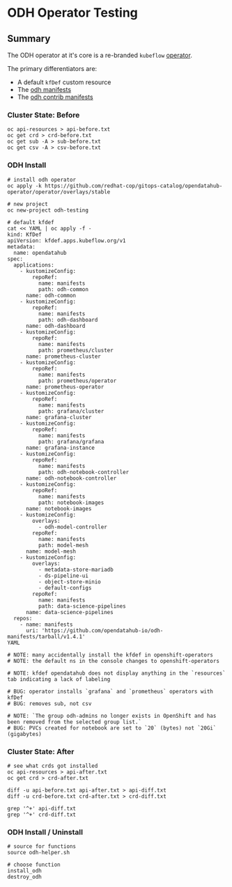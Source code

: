 # ODH Operator Testing

## Summary

The ODH operator at it's core is a re-branded `kubeflow` [operator](https://operatorhub.io/operator/kubeflow).

The primary differentiators are:

- A default `kfDef` custom resource
- The [odh manifests](https://github.com/opendatahub-io/odh-manifests/)
- The [odh contrib manifests](https://github.com/opendatahub-io-contrib/odh-contrib-manifests)

### Cluster State: Before

```
oc api-resources > api-before.txt
oc get crd > crd-before.txt
oc get sub -A > sub-before.txt
oc get csv -A > csv-before.txt
```

### ODH Install

```
# install odh operator
oc apply -k https://github.com/redhat-cop/gitops-catalog/opendatahub-operator/operator/overlays/stable

# new project
oc new-project odh-testing

# default kfdef
cat << YAML | oc apply -f -
kind: KfDef
apiVersion: kfdef.apps.kubeflow.org/v1
metadata:
  name: opendatahub
spec:
  applications:
    - kustomizeConfig:
        repoRef:
          name: manifests
          path: odh-common
      name: odh-common
    - kustomizeConfig:
        repoRef:
          name: manifests
          path: odh-dashboard
      name: odh-dashboard
    - kustomizeConfig:
        repoRef:
          name: manifests
          path: prometheus/cluster
      name: prometheus-cluster
    - kustomizeConfig:
        repoRef:
          name: manifests
          path: prometheus/operator
      name: prometheus-operator
    - kustomizeConfig:
        repoRef:
          name: manifests
          path: grafana/cluster
      name: grafana-cluster
    - kustomizeConfig:
        repoRef:
          name: manifests
          path: grafana/grafana
      name: grafana-instance
    - kustomizeConfig:
        repoRef:
          name: manifests
          path: odh-notebook-controller
      name: odh-notebook-controller
    - kustomizeConfig:
        repoRef:
          name: manifests
          path: notebook-images
      name: notebook-images
    - kustomizeConfig:
        overlays:
          - odh-model-controller
        repoRef:
          name: manifests
          path: model-mesh
      name: model-mesh
    - kustomizeConfig:
        overlays:
          - metadata-store-mariadb
          - ds-pipeline-ui
          - object-store-minio
          - default-configs
        repoRef:
          name: manifests
          path: data-science-pipelines
      name: data-science-pipelines
  repos:
    - name: manifests
      uri: 'https://github.com/opendatahub-io/odh-manifests/tarball/v1.4.1'
YAML

# NOTE: many accidentally install the kfdef in openshift-operators
# NOTE: the default ns in the console changes to openshift-operators

# NOTE: kfdef opendatahub does not display anything in the `resources` tab indicating a lack of labeling

# BUG: operator installs `grafana` and `prometheus` operators with kfDef
# BUG: removes sub, not csv

# NOTE: `The group odh-admins no longer exists in OpenShift and has been removed from the selected group list.`
# BUG: PVCs created for notebook are set to `20` (bytes) not `20Gi` (gigabytes)
```

### Cluster State: After

```
# see what crds got installed
oc api-resources > api-after.txt
oc get crd > crd-after.txt

diff -u api-before.txt api-after.txt > api-diff.txt
diff -u crd-before.txt crd-after.txt > crd-diff.txt

grep '^+' api-diff.txt
grep '^+' crd-diff.txt
```

### ODH Install / Uninstall

```
# source for functions
source odh-helper.sh

# choose function
install_odh
destroy_odh
```

